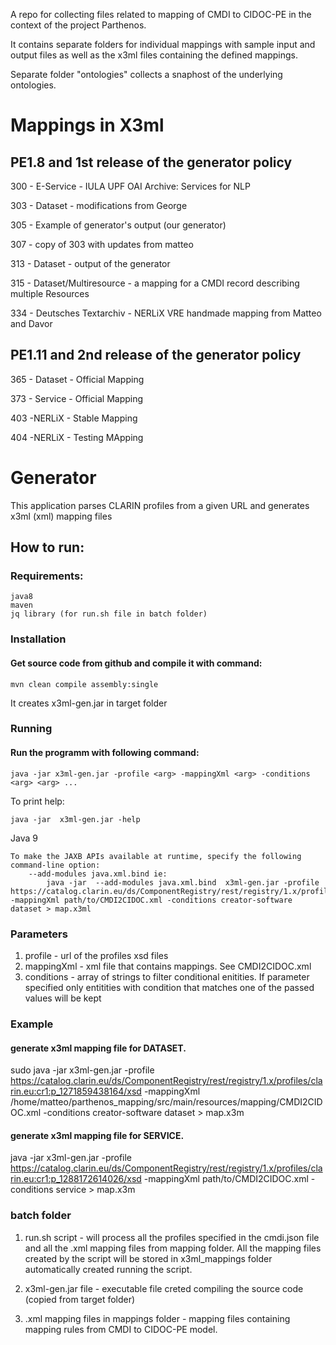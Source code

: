 
A repo for collecting files related to mapping of CMDI to CIDOC-PE in the context of the project Parthenos.

It contains separate folders for individual mappings
with sample input and output files as well as the x3ml files containing the defined mappings.

Separate folder "ontologies" collects a snaphost of the underlying ontologies.

# Mappings in X3ml 

## PE1.8 and 1st release of the generator policy 

300 - E-Service - IULA UPF OAI Archive: Services for NLP

303 - Dataset - modifications from George

305 - Example of generator's output (our generator)

307 - copy of 303 with updates from matteo

313 - Dataset - output of the generator

315 - Dataset/Multiresource - a mapping for a CMDI record describing multiple Resources

334 - Deutsches Textarchiv - NERLiX VRE handmade mapping from Matteo and Davor

## PE1.11 and 2nd release of the generator policy

365 - Dataset - Official Mapping

373 - Service - Official Mapping

403 -NERLiX - Stable Mapping

404 -NERLiX - Testing MApping

# Generator
This application parses CLARIN profiles from a given URL and generates x3ml (xml) mapping files

## How to run:

### Requirements:
	java8
	maven
	jq library (for run.sh file in batch folder)

### Installation
#### Get source code from github and compile it with command:

	mvn clean compile assembly:single
	
It creates x3ml-gen.jar in target folder
	

### Running

#### Run the programm with following command:

	java -jar x3ml-gen.jar -profile <arg> -mappingXml <arg> -conditions <arg> <arg> ...
	
To print help:

	java -jar  x3ml-gen.jar -help

Java 9

	To make the JAXB APIs available at runtime, specify the following command-line option:
        --add-modules java.xml.bind ie:
			java -jar  --add-modules java.xml.bind  x3ml-gen.jar -profile https://catalog.clarin.eu/ds/ComponentRegistry/rest/registry/1.x/profiles/clarin.eu:cr1:p_1271859438164/xsd -mappingXml path/to/CMDI2CIDOC.xml -conditions creator-software dataset > map.x3ml


### Parameters

1. profile    - url of the profiles xsd files
2. mappingXml - xml file that contains mappings. See CMDI2CIDOC.xml
3. conditions - array of strings to filter conditional enitities. If parameter specified only entitities with condition that matches one of the passed values will be kept

### Example	

#### generate x3ml mapping file for DATASET.

sudo java -jar  x3ml-gen.jar -profile https://catalog.clarin.eu/ds/ComponentRegistry/rest/registry/1.x/profiles/clarin.eu:cr1:p_1271859438164/xsd -mappingXml /home/matteo/parthenos_mapping/src/main/resources/mapping/CMDI2CIDOC.xml -conditions creator-software dataset > map.x3m   
	

#### generate x3ml mapping file for SERVICE.

java -jar x3ml-gen.jar -profile https://catalog.clarin.eu/ds/ComponentRegistry/rest/registry/1.x/profiles/clarin.eu:cr1:p_1288172614026/xsd -mappingXml path/to/CMDI2CIDOC.xml -conditions service > map.x3m

### batch folder

1. run.sh script - will process all the profiles specified in the cmdi.json file and all the .xml mapping files from mapping folder. All the mapping files created by the script will be stored in x3ml_mappings folder automatically created running the script.

2. x3ml-gen.jar file - executable file creted compiling the source code (copied from target folder)

3. .xml mapping files in mappings folder - mapping files containing mapping rules from CMDI to CIDOC-PE model.


	
	
